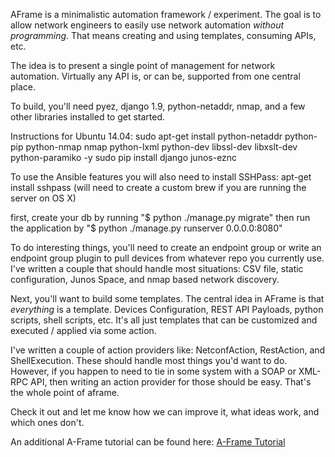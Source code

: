 AFrame is a minimalistic automation framework / experiment. The goal is to allow
network engineers to easily use network automation *without programming*. That means creating and using templates,
consuming APIs, etc.

The idea is to present a single point of management for network automation.
Virtually any API is, or can be, supported from one central place.

To build, you'll need pyez, django 1.9, python-netaddr, nmap, and a few other libraries installed to get started.

Instructions for Ubuntu 14.04:
sudo apt-get install python-netaddr python-pip python-nmap nmap python-lxml python-dev libssl-dev libxslt-dev python-paramiko -y
sudo pip install django junos-eznc

To use the Ansible features you will also need to install SSHPass:
apt-get install sshpass
(will need to create a custom brew if you are running the server on OS X)

first, create your db by running "$ python ./manage.py migrate"
then run the application by "$ python ./manage.py runserver 0.0.0.0:8080"

To do interesting things, you'll need to create an endpoint group or write an
endpoint group plugin to pull devices from whatever repo you currently use.
I've written a couple that should handle most situations: CSV file, static
configuration, Junos Space, and nmap based network discovery.

Next, you'll want to build some templates. The central idea in AFrame is that
*everything* is a template. Devices Configuration, REST API Payloads,
python scripts, shell scripts, etc. It's all just templates that can be
customized and executed / applied via some action.

I've written a couple of action providers like: NetconfAction, RestAction,
and ShellExecution. These should handle most things you'd want to do. However,
if you happen to need to tie in some system with a SOAP or XML-RPC API, then
writing an action provider for those should be easy. That's the whole point
of aframe.

Check it out and let me know how we can improve it, what ideas work, and which
ones don't.

An additional A-Frame tutorial can be found here: [A-Frame Tutorial](tutorial/tutorial.md)
